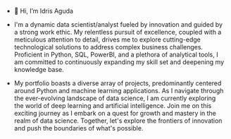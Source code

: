 - 👋 Hi, I’m Idris Aguda
  
- I'm a dynamic data scientist/analyst fueled by innovation and guided by a strong work ethic. My relentless pursuit of excellence, coupled with a meticulous attention to detail,
  drives me to explore cutting-edge technological solutions to address complex business challenges. Proficient in Python, SQL, PowerBI, and a plethora of analytical tools,
  I am committed to continuously expanding my skill set and deepening my knowledge base.
  
- My portfolio boasts a diverse array of projects, predominantly centered around Python and machine learning applications. As I navigate through the ever-evolving landscape of data science,
  I am currently exploring the world of deep learning and artificial intelligence. Join me on this exciting journey as I embark on a quest for growth and mastery
  in the realm of data science. Together, let's explore the frontiers of innovation and push the boundaries of what's possible.

<!---
Ag-idris772/Ag-idris772 is a ✨ special ✨ repository because its `README.md` (this file) appears on your GitHub profile.
You can click the Preview link to take a look at your changes.
--->
